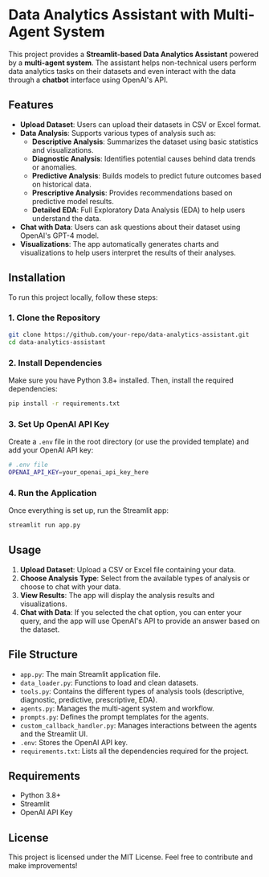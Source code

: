 
# Data Analytics Assistant with Multi-Agent System

This project provides a **Streamlit-based Data Analytics Assistant** powered by a **multi-agent system**. The assistant helps non-technical users perform data analytics tasks on their datasets and even interact with the data through a **chatbot** interface using OpenAI's API.

## Features

- **Upload Dataset**: Users can upload their datasets in CSV or Excel format.
- **Data Analysis**: Supports various types of analysis such as:
  - **Descriptive Analysis**: Summarizes the dataset using basic statistics and visualizations.
  - **Diagnostic Analysis**: Identifies potential causes behind data trends or anomalies.
  - **Predictive Analysis**: Builds models to predict future outcomes based on historical data.
  - **Prescriptive Analysis**: Provides recommendations based on predictive model results.
  - **Detailed EDA**: Full Exploratory Data Analysis (EDA) to help users understand the data.
- **Chat with Data**: Users can ask questions about their dataset using OpenAI's GPT-4 model.
- **Visualizations**: The app automatically generates charts and visualizations to help users interpret the results of their analyses.

## Installation

To run this project locally, follow these steps:

### 1. Clone the Repository

```bash
git clone https://github.com/your-repo/data-analytics-assistant.git
cd data-analytics-assistant
```

### 2. Install Dependencies

Make sure you have Python 3.8+ installed. Then, install the required dependencies:

```bash
pip install -r requirements.txt
```

### 3. Set Up OpenAI API Key

Create a `.env` file in the root directory (or use the provided template) and add your OpenAI API key:

```bash
# .env file
OPENAI_API_KEY=your_openai_api_key_here
```

### 4. Run the Application

Once everything is set up, run the Streamlit app:

```bash
streamlit run app.py
```

## Usage

1. **Upload Dataset**: Upload a CSV or Excel file containing your data.
2. **Choose Analysis Type**: Select from the available types of analysis or choose to chat with your data.
3. **View Results**: The app will display the analysis results and visualizations.
4. **Chat with Data**: If you selected the chat option, you can enter your query, and the app will use OpenAI's API to provide an answer based on the dataset.

## File Structure

- `app.py`: The main Streamlit application file.
- `data_loader.py`: Functions to load and clean datasets.
- `tools.py`: Contains the different types of analysis tools (descriptive, diagnostic, predictive, prescriptive, EDA).
- `agents.py`: Manages the multi-agent system and workflow.
- `prompts.py`: Defines the prompt templates for the agents.
- `custom_callback_handler.py`: Manages interactions between the agents and the Streamlit UI.
- `.env`: Stores the OpenAI API key.
- `requirements.txt`: Lists all the dependencies required for the project.

## Requirements

- Python 3.8+
- Streamlit
- OpenAI API Key

## License

This project is licensed under the MIT License. Feel free to contribute and make improvements!

